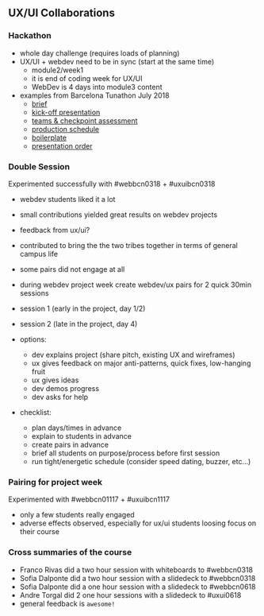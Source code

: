 
## UX/UI Collaborations

### Hackathon

- whole day challenge (requires loads of planning)
- UX/UI + webdev need to be in sync (start at the same time)
  - module2/week1
  - it is end of coding week for UX/UI
  - WebDev is 4 days into module3 content
- examples from Barcelona Tunathon July 2018
  - [brief](https://www.notion.so/ironhack/1-day-Ironhackers-Hackathon-548f1a3bb36a4ecc87cd4870bc0daa06)
  - [kick-off presentation](https://docs.google.com/presentation/d/1aXDZw4Beh_rP6siLB5zF0i1AsSWlGfWZn1kv5ucfPcg/edit#slide=id.g3d50cc5324_0_2)
  - [teams & checkpoint assessment](https://docs.google.com/spreadsheets/d/14cF2lJwzTYv3m7ra7X9uHuEOPUNBlrAJ-9urqnifq_c/edit#gid=2022460669)
  - [production schedule](https://www.notion.so/Tunathon-Internal-Planning-e886b34185604ad2b489d92a1f70e1dc)
  - [boilerplate](https://github.com/ironhack-labs/tuna-plate)
  - [presentation order](https://docs.google.com/document/d/1gS3wvsgWeD0VIS8FOmXNfGpzTP_IOyOAvFEtvK6vM_c/edit)

### Double Session

Experimented successfully with #webbcn0318 + #uxuibcn0318
- webdev students liked it a lot
- small contributions yielded great results on webdev projects
- feedback from ux/ui?
- contributed to bring the the two tribes together in terms of general campus life
- some pairs did not engage at all

- during webdev project week create webdev/ux pairs for 2 quick 30min sessions
- session 1 (early in the project, day 1/2)
- session 2 (late in the project, day 4)
- options:
  - dev explains project (share pitch, existing UX and wireframes)
  - ux gives feedback on major anti-patterns, quick fixes, low-hanging fruit
  - ux gives ideas
  - dev demos progress
  - dev asks for help

- checklist:
  - plan days/times in advance
  - explain to students in advance
  - create pairs in advance
  - brief all students on purpose/process before first session
  - run tight/energetic schedule (consider speed dating, buzzer, etc...)

### Pairing for project week

Experimented with #webbcn01117 + #uxuibcn1117
- only a few students really engaged
- adverse effects observed, especially for ux/ui students loosing focus on their course

### Cross summaries of the course

- Franco Rivas did a two hour session with whiteboards to #webbcn0318
- Sofia Dalponte did a two hour session with a slidedeck to #webbcn0318
- Sofia Dalponte did a one hour session with a slidedeck to #webbcn0618
- Andre Torgal did 2 one hour sessions with a slidedeck to #uxui0618
- general feedback is `awesome!`


